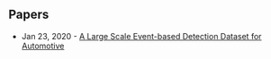## Papers
- Jan 23, 2020 - [A Large Scale Event-based Detection Dataset for Automotive](https://arxiv.org/abs/2001.08499)